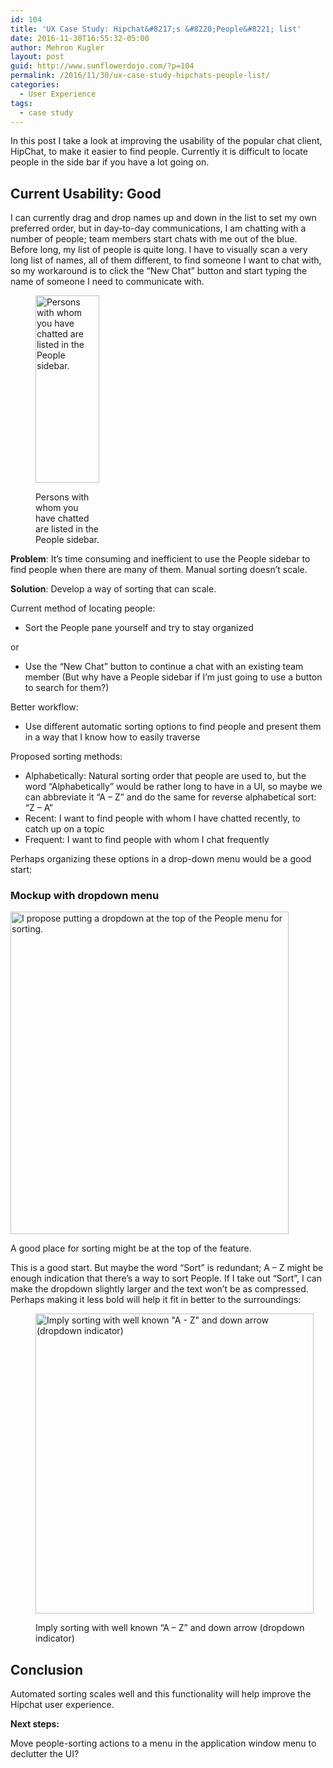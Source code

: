 ```yaml
---
id: 104
title: 'UX Case Study: Hipchat&#8217;s &#8220;People&#8221; list'
date: 2016-11-30T16:55:32-05:00
author: Mehron Kugler
layout: post
guid: http://www.sunflowerdojo.com/?p=104
permalink: /2016/11/30/ux-case-study-hipchats-people-list/
categories:
  - User Experience
tags:
  - case study
---
```

In this post I take a look at improving the usability of the popular chat client, HipChat, to make it easier to find people. Currently it is difficult to locate people in the side bar if you have a lot going on.

<!--more-->

## Current Usability: Good

I can currently drag and drop names up and down in the list to set my own preferred order, but in day-to-day communications, I am chatting with a number of people; team members start chats with me out of the blue. Before long, my list of people is quite long. I have to visually scan a very long list of names, all of them different, to find someone I want to chat with, so my workaround is to click the &#8220;New Chat&#8221; button and start typing the name of someone I need to communicate with.<figure id="attachment_107" aria-describedby="caption-attachment-107" style="width: 102px" class="wp-caption alignleft">

[<img loading="lazy" class="wp-image-107 size-medium" src="http://www.sunflowerdojo.com/wp-content/uploads/2016/11/hipchat_people_sidebar1-102x300.png" alt="Persons with whom you have chatted are listed in the People sidebar." width="102" height="300" />](http://www.sunflowerdojo.com/wp-content/uploads/2016/11/hipchat_people_sidebar1.png)<figcaption id="caption-attachment-107" class="wp-caption-text">Persons with whom you have chatted are listed in the People sidebar.</figcaption></figure> 

**Problem**: It&#8217;s time consuming and inefficient to use the People sidebar to find people when there are many of them. Manual sorting doesn&#8217;t scale.

**Solution**: Develop a way of sorting that can scale.

Current method of locating people:

  * Sort the People pane yourself and try to stay organized

or

  * Use the &#8220;New Chat&#8221; button to continue a chat with an existing team member (But why have a People sidebar if I&#8217;m just going to use a button to search for them?)

Better workflow:

  * Use different automatic sorting options to find people and present them in a way that I know how to easily traverse

Proposed sorting methods:

  * Alphabetically: Natural sorting order that people are used to, but the word &#8220;Alphabetically&#8221; would be rather long to have in a UI, so maybe we can abbreviate it &#8220;A &#8211; Z&#8221; and do the same for reverse alphabetical sort: &#8220;Z &#8211; A&#8221;
  * Recent: I want to find people with whom I have chatted recently, to catch up on a topic
  * Frequent: I want to find people with whom I chat frequently

Perhaps organizing these options in a drop-down menu would be a good start:

### Mockup with dropdown menu<figure id="attachment_109" aria-describedby="caption-attachment-109" style="width: 445px" class="wp-caption aligncenter">

<img loading="lazy" class="size-full wp-image-109" src="http://www.sunflowerdojo.com/wp-content/uploads/2016/11/hipchat_people_sidebar_dropdown.png" alt="I propose putting a dropdown at the top of the People menu for sorting." width="445" height="516" /> <figcaption id="caption-attachment-109" class="wp-caption-text">A good place for sorting might be at the top of the feature.</figcaption></figure> 

This is a good start. But maybe the word &#8220;Sort&#8221; is redundant; A &#8211; Z might be enough indication that there&#8217;s a way to sort People. If I take out &#8220;Sort&#8221;, I can make the dropdown slightly larger and the text won&#8217;t be as compressed. Perhaps making it less bold will help it fit in better to the surroundings:<figure id="attachment_110" aria-describedby="caption-attachment-110" style="width: 445px" class="wp-caption aligncenter">

<img loading="lazy" class="size-full wp-image-110" src="http://www.sunflowerdojo.com/wp-content/uploads/2016/11/hipchat_people_sidebar_final.png" alt="Imply sorting with well known &quot;A - Z&quot; and down arrow (dropdown indicator)" width="445" height="480" /> <figcaption id="caption-attachment-110" class="wp-caption-text">Imply sorting with well known &#8220;A &#8211; Z&#8221; and down arrow (dropdown indicator)</figcaption></figure> 

## Conclusion

Automated sorting scales well and this functionality will help improve the Hipchat user experience.

**Next steps:**

Move people-sorting actions to a menu in the application window menu to declutter the UI?